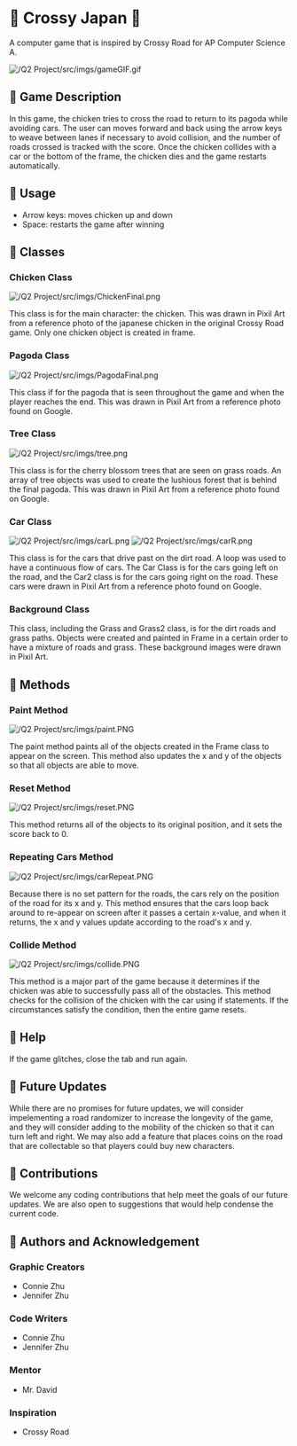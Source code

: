 # :cherry_blossom: Crossy Japan :cherry_blossom:

A computer game that is inspired by Crossy Road for AP Computer Science A. 

![/Q2 Project/src/imgs/gameGIF.gif](https://github.com/jenniferrzhu/Q2-Class-Project-Crossy-Road/blob/main/Q2%20Project/src/imgs/gameGIF.gif)

## :seedling: Game Description

In this game, the chicken tries to cross the road to return to its pagoda while avoiding cars. The user can moves forward and back using the arrow keys to weave between lanes if necessary to avoid collision, and the number of roads crossed is tracked with the score. Once the chicken collides with a car or the bottom of the frame, the chicken dies and the game restarts automatically.

## :seedling: Usage

* Arrow keys: moves chicken up and down
* Space: restarts the game after winning

## :seedling: Classes

### Chicken Class
![/Q2 Project/src/imgs/ChickenFinal.png](https://github.com/jenniferrzhu/Q2-Class-Project-Crossy-Road/blob/main/Q2%20Project/src/imgs/ChickenFinal.png)

This class is for the main character: the chicken. This was drawn in Pixil Art from a reference photo of the japanese chicken in the original Crossy Road game. Only one chicken object is created in frame.

### Pagoda Class
![/Q2 Project/src/imgs/PagodaFinal.png](https://github.com/jenniferrzhu/Q2-Class-Project-Crossy-Road/blob/main/Q2%20Project/src/imgs/PagodaFinal.png)

This class if for the pagoda that is seen throughout the game and when the player reaches the end. This was drawn in Pixil Art from a reference photo found on Google.

### Tree Class
![/Q2 Project/src/imgs/tree.png](https://github.com/jenniferrzhu/Q2-Class-Project-Crossy-Road/blob/main/Q2%20Project/src/imgs/tree.png)

This class is for the cherry blossom trees that are seen on grass roads. An array of tree objects was used to create the lushious forest that is behind the final pagoda. This was drawn in Pixil Art from a reference photo found on Google.

### Car Class
![/Q2 Project/src/imgs/carL.png](https://github.com/jenniferrzhu/Q2-Class-Project-Crossy-Road/blob/main/Q2%20Project/src/imgs/carL.png)
![/Q2 Project/src/imgs/carR.png](https://github.com/jenniferrzhu/Q2-Class-Project-Crossy-Road/blob/main/Q2%20Project/src/imgs/carR.png)

This class is for the cars that drive past on the dirt road. A loop was used to have a continuous flow of cars. The Car Class is for the cars going left on the road, and the Car2 class is for the cars going right on the road. These cars were drawn in Pixil Art from a reference photo found on Google.

### Background Class 

This class, including the Grass and Grass2 class, is for the dirt roads and grass paths. Objects were created and painted in Frame in a certain order to have a mixture of roads and grass. These background images were drawn in Pixil Art.

## :seedling: Methods

### Paint Method
![/Q2 Project/src/imgs/paint.PNG](https://github.com/jenniferrzhu/Q2-Class-Project-Crossy-Road/blob/main/Q2%20Project/src/imgs/paint.PNG)

The paint method paints all of the objects created in the Frame class to appear on the screen. This method also updates the x and y of the objects so that all objects are able to move.

### Reset Method
![/Q2 Project/src/imgs/reset.PNG](https://github.com/jenniferrzhu/Q2-Class-Project-Crossy-Road/blob/main/Q2%20Project/src/imgs/reset.PNG)

This method returns all of the objects to its original position, and it sets the score back to 0.

### Repeating Cars Method
![/Q2 Project/src/imgs/carRepeat.PNG](https://github.com/jenniferrzhu/Q2-Class-Project-Crossy-Road/blob/main/Q2%20Project/src/imgs/carRepeat.PNG)

Because there is no set pattern for the roads, the cars rely on the position of the road for its x and y. This method ensures that the cars loop back around to re-appear on screen after it passes a certain x-value, and when it returns, the x and y values update according to the road's x and y.

### Collide Method
![/Q2 Project/src/imgs/collide.PNG](https://github.com/jenniferrzhu/Q2-Class-Project-Crossy-Road/blob/main/Q2%20Project/src/imgs/collide.PNG)

This method is a major part of the game because it determines if the chicken was able to successfully pass all of the obstacles. This method checks for the collision of the chicken with the car using if statements. If the circumstances satisfy the condition, then the entire game resets.  

## :seedling: Help

If the game glitches, close the tab and run again. 

## :seedling: Future Updates

While there are no promises for future updates, we will consider impelementing a road randomizer to increase the longevity of the game, and they will consider adding to the mobility of the chicken so that it can turn left and right. We may also add a feature that places coins on the road that are collectable so that players could buy new characters. 

## :seedling: Contributions

We welcome any coding contributions that help meet the goals of our future updates. We are also open to suggestions that would help condense the current code.

## :seedling: Authors and Acknowledgement

### Graphic Creators
* Connie Zhu
* Jennifer Zhu

### Code Writers
* Connie Zhu
* Jennifer Zhu

### Mentor
* Mr. David

### Inspiration
* Crossy Road
